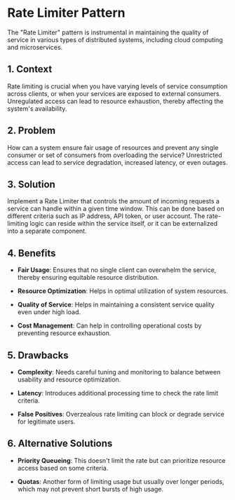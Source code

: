 # Rate Limiter Pattern

The "Rate Limiter" pattern is instrumental in maintaining the quality of service in various types of distributed systems, including cloud computing and microservices.


## 1. Context

Rate limiting is crucial when you have varying levels of service consumption across clients, or when your services are exposed to external consumers. Unregulated access can lead to resource exhaustion, thereby affecting the system's availability.


## 2. Problem

How can a system ensure fair usage of resources and prevent any single consumer or set of consumers from overloading the service? Unrestricted access can lead to service degradation, increased latency, or even outages.


## 3. Solution

Implement a Rate Limiter that controls the amount of incoming requests a service can handle within a given time window. This can be done based on different criteria such as IP address, API token, or user account. The rate-limiting logic can reside within the service itself, or it can be externalized into a separate component.


## 4. Benefits

- **Fair Usage**: Ensures that no single client can overwhelm the service, thereby ensuring equitable resource distribution.

- **Resource Optimization**: Helps in optimal utilization of system resources.

- **Quality of Service**: Helps in maintaining a consistent service quality even under high load.

- **Cost Management**: Can help in controlling operational costs by preventing resource exhaustion.


## 5. Drawbacks

- **Complexity**: Needs careful tuning and monitoring to balance between usability and resource optimization.

- **Latency**: Introduces additional processing time to check the rate limit criteria.

- **False Positives**: Overzealous rate limiting can block or degrade service for legitimate users.


## 6. Alternative Solutions

- **Priority Queueing**: This doesn't limit the rate but can prioritize resource access based on some criteria.

- **Quotas**: Another form of limiting usage but usually over longer periods, which may not prevent short bursts of high usage.
